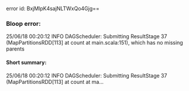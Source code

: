 error id: BxjMlpK4sajNLTWxQo4Gjg==
### Bloop error:

25/06/18 00:20:12 INFO DAGScheduler: Submitting ResultStage 37 (MapPartitionsRDD[113] at count at main.scala:151), which has no missing parents
#### Short summary: 

25/06/18 00:20:12 INFO DAGScheduler: Submitting ResultStage 37 (MapPartitionsRDD[113] at count at ma...